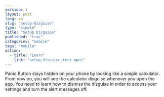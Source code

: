```yaml
---
version: 1
layout: post
lang: en
slug: "setup-disguise"
type: "simple"
title: "Setup Disguise"
published: "true"
categories: "mobile"
tags: "mobile"
action: 
  - title: "Learn"
    link: "setup-disguise-test-open"
---
```


Panic Button stays hidden on your phone by looking like a simple calculator. From now on, you will see the calculator disguise whenever you open the app. You need to learn how to dismiss the disguise in order to access your settings and turn the alert messages off. 
